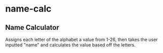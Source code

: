 # name-calc
## Name Calculator

Assigns each letter of the alphabet a value from 1-26, then takes the user inputted "name" and calculates the value based off the letters. 
